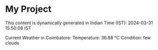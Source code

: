 # My Project

This content is dynamically generated in Indian Time (IST): 2024-03-31 15:50:08 IST


Current Weather in Coimbatore:
Temperature: 36.88 °C
Condition: few clouds
